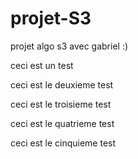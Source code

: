 # projet-S3
projet algo s3 avec gabriel :)

ceci est un test

ceci est le deuxieme test

ceci est le troisieme test

ceci est le quatrieme test

ceci est le cinquieme test
